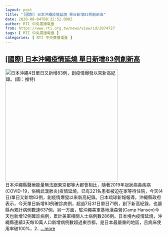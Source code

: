 ```yaml
---
layout: post
title: "[國際] 日本沖繩疫情延燒 單日新增83例創新高"
date: 2020-08-04T08:32:52.000Z
author: RTI 中央廣播電臺
from: https://www.rti.org.tw/news/view/id/2074727
tags: [ RTI 中央廣播電臺 ]
categories: [ RTI 中央廣播電臺 ]
---
```

<!--1596529972000-->
[[國際] 日本沖繩疫情延燒 單日新增83例創新高](https://www.rti.org.tw/news/view/id/2074727)
------

<div>
<img src="https://static.rti.org.tw/assets/thumbnails/2020/08/04/99a5811bdd5c83e6fa78647f0aa388a9.jpg" width="360" alt="日本沖繩4日單日又新增83例，創疫情爆發以來新高紀錄。(圖：推特)" title="日本沖繩4日單日又新增83例，創疫情爆發以來新高紀錄。(圖：推特)"><br>日本沖繩縣醫療能量無法跟東京都等大都會相比，隨著2019年冠狀病毒疾病(COVID-19，俗稱武漢肺炎)疫情延燒，已有221名患者被迫在家等待住院，今天(4日)單日又新增83例，創疫情爆發以來新高紀錄。日本琉球新報報導，沖繩縣政府表示，今天單日新增83例確診病例，超過7月31日單日71例，創下新高紀錄，也讓縣內累計病例數達637例。另一方面，駐沖繩美軍基地漢森營(Camp Hansen)今天也新增12例確診病例，累計美軍相關人士病例數286例。日本境內疫情延燒，沖繩縣連續3天每10萬人口新增病例數超過東京都，是日本最嚴重的地區，且病床使用率破100%，2...<a target="_blank" href="https://www.rti.org.tw/news/view/id/2074727">...more</a>
</div>
